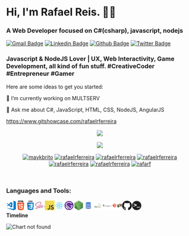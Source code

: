 <h1>Hi, I'm Rafael Reis. 👋😄</h1>
<h3>A Web Developer focused on C#(csharp), javascript, nodejs</h3>


[![Gmail Badge](https://img.shields.io/badge/-rafaelrferreira@gmail.com-c14438?style=flat&logo=Gmail&logoColor=white&link=mailto:rafaelrferreira@gmail.com)](mailto:rafaelrferreira@gmail.com) 
[![Linkedin Badge](https://img.shields.io/badge/-rafaelrferreira-0072b1?style=flat&logo=Linkedin&logoColor=white&link=https://www.linkedin.com/in/rafaelrferreira/)](https://www.linkedin.com/in/rafaelrferreira/) [![Github Badge](https://img.shields.io/badge/-rafaelrferreira-grey?style=flat&logo=github&logoColor=white&link=https://github.com/rafaelrferreira/)](https://www.github.com/rafaelrferreira/) [![Twitter Badge](https://img.shields.io/badge/-rafaelrferreira-00acee?style=flat&logo=twitter&logoColor=white&link=https://twitter.com/rafaelrferreira/)](https://www.twitter.com/rafaelrferreira/)

### Javascript & NodeJS Lover | UX, Web Interactivity, Game Development, all kind of fun stuff. #CreativeCoder #Entrepreneur #Gamer

Here are some ideas to get you started:

🔭 I’m currently working on MULTSERV

💬 Ask me about C#, JavaScript, HTML, CSS, NodeJS, AngularJS

https://www.gitshowcase.com/rafaelrferreira

<p align="center">
  <img align="center" src="https://github-readme-stats.vercel.app/api?username=rafaelrferreira&show_icons=true&theme=dracula">
</p>

<p align="center">
  <img align="center" height="190" src="https://github-readme-stats.anuraghazra1.vercel.app/api/top-langs/?username=rafaelrferreira&layout=compact&theme=dracula" />
</p>

<p align="center">
<a href="https://codepen.io/rafaelrferreira" target="blank"><img align="center" src="https://cdn.jsdelivr.net/npm/simple-icons@3.0.1/icons/codepen.svg" alt="maykbrito" height="20" width="20" /></a>
<a href="https://twitter.com/rafaelrferreira" target="blank"><img align="center" src="https://cdn.jsdelivr.net/npm/simple-icons@3.0.1/icons/twitter.svg" alt="rafaelrferreira" height="20" width="20" /></a>
<a href="https://linkedin.com/in/rafaelrferreira" target="blank"><img align="center" src="https://cdn.jsdelivr.net/npm/simple-icons@3.0.1/icons/linkedin.svg" alt="rafaelrferreira" height="20" width="20" /></a>
<a href="https://stackoverflow.com/rafaelrferreira" target="blank"><img align="center" src="https://cdn.jsdelivr.net/npm/simple-icons@3.0.1/icons/stackoverflow.svg" alt="rafaelrferreira" height="20" width="20" /></a>
<a href="https://codesandbox.com/rafaelrferreira" target="blank"><img align="center" src="https://cdn.jsdelivr.net/npm/simple-icons@3.0.1/icons/codesandbox.svg" alt="rafaelrferreira" height="20" width="20" /></a>
<a href="https://fb.com/rafaelrferreira" target="blank"><img align="center" src="https://cdn.jsdelivr.net/npm/simple-icons@3.0.1/icons/facebook.svg" alt="rafaelrferreira" height="20" width="20" /></a>
<a href="https://instagram.com/rafarf" target="blank"><img align="center" src="https://cdn.jsdelivr.net/npm/simple-icons@3.0.1/icons/instagram.svg" alt="rafarf" height="20" width="20" /></a>
</p>

<br />

### Languages and Tools:


<img align="left" alt="Visual Studio Code" width="26px" src="https://raw.githubusercontent.com/github/explore/80688e429a7d4ef2fca1e82350fe8e3517d3494d/topics/visual-studio-code/visual-studio-code.png" /><img align="left" alt="HTML5" width="26px" src="https://raw.githubusercontent.com/github/explore/80688e429a7d4ef2fca1e82350fe8e3517d3494d/topics/html/html.png" /><img align="left" alt="CSS3" width="26px" src="https://raw.githubusercontent.com/github/explore/80688e429a7d4ef2fca1e82350fe8e3517d3494d/topics/css/css.png" /><img align="left" alt="Sass" width="26px" src="https://raw.githubusercontent.com/github/explore/80688e429a7d4ef2fca1e82350fe8e3517d3494d/topics/sass/sass.png" /><img align="left" alt="JavaScript" width="26px" src="https://raw.githubusercontent.com/github/explore/80688e429a7d4ef2fca1e82350fe8e3517d3494d/topics/javascript/javascript.png" /><img align="left" alt="React" width="26px" src="https://raw.githubusercontent.com/github/explore/80688e429a7d4ef2fca1e82350fe8e3517d3494d/topics/react/react.png" /><img align="left" alt="Gatsby" width="26px" src="https://raw.githubusercontent.com/github/explore/e94815998e4e0713912fed477a1f346ec04c3da2/topics/gatsby/gatsby.png" /><img align="left" alt="Node.js" width="26px" src="https://raw.githubusercontent.com/github/explore/80688e429a7d4ef2fca1e82350fe8e3517d3494d/topics/nodejs/nodejs.png" /><img align="left" alt="SQL" width="26px" src="https://raw.githubusercontent.com/github/explore/80688e429a7d4ef2fca1e82350fe8e3517d3494d/topics/sql/sql.png" /><img align="left" alt="MySQL" width="26px" src="https://raw.githubusercontent.com/github/explore/80688e429a7d4ef2fca1e82350fe8e3517d3494d/topics/mysql/mysql.png" /><img align="left" alt="MongoDB" width="26px" src="https://raw.githubusercontent.com/github/explore/80688e429a7d4ef2fca1e82350fe8e3517d3494d/topics/mongodb/mongodb.png" /><img align="left" alt="Git" width="26px" src="https://raw.githubusercontent.com/github/explore/80688e429a7d4ef2fca1e82350fe8e3517d3494d/topics/git/git.png" /><img align="left" alt="GitHub" width="26px" src="https://raw.githubusercontent.com/github/explore/78df643247d429f6cc873026c0622819ad797942/topics/github/github.png" /><img align="left" alt="HTML5" width="26px" src="https://raw.githubusercontent.com/github/explore/80688e429a7d4ef2fca1e82350fe8e3517d3494d/topics/terminal/terminal.png" />

<br />

**Timeline**

![Chart not found](https://raw.githubusercontent.com/rafaelrferreira/rafaelrferreira/master/charts/bar_graph.png) 


